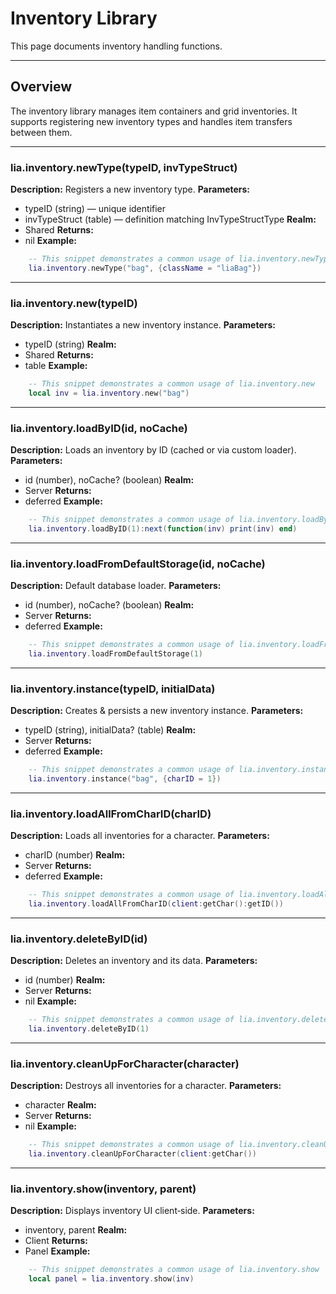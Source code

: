 # Inventory Library

This page documents inventory handling functions.

---

## Overview

The inventory library manages item containers and grid inventories. It supports registering new inventory types and handles item transfers between them.

---

### lia.inventory.newType(typeID, invTypeStruct)

    
**Description:**
Registers a new inventory type.
**Parameters:**
* typeID (string) — unique identifier
* invTypeStruct (table) — definition matching InvTypeStructType
**Realm:**
* Shared
**Returns:**
* nil
**Example:**
```lua
    -- This snippet demonstrates a common usage of lia.inventory.newType
    lia.inventory.newType("bag", {className = "liaBag"})
```

---


### lia.inventory.new(typeID)

    
**Description:**
Instantiates a new inventory instance.
**Parameters:**
* typeID (string)
**Realm:**
* Shared
**Returns:**
* table
**Example:**
```lua
    -- This snippet demonstrates a common usage of lia.inventory.new
    local inv = lia.inventory.new("bag")
```

---


### lia.inventory.loadByID(id, noCache)

    
**Description:**
Loads an inventory by ID (cached or via custom loader).
**Parameters:**
* id (number), noCache? (boolean)
**Realm:**
* Server
**Returns:**
* deferred
**Example:**
```lua
    -- This snippet demonstrates a common usage of lia.inventory.loadByID
    lia.inventory.loadByID(1):next(function(inv) print(inv) end)
```

---


### lia.inventory.loadFromDefaultStorage(id, noCache)

    
**Description:**
Default database loader.
**Parameters:**
* id (number), noCache? (boolean)
**Realm:**
* Server
**Returns:**
* deferred
**Example:**
```lua
    -- This snippet demonstrates a common usage of lia.inventory.loadFromDefaultStorage
    lia.inventory.loadFromDefaultStorage(1)
```

---


### lia.inventory.instance(typeID, initialData)

    
**Description:**
Creates & persists a new inventory instance.
**Parameters:**
* typeID (string), initialData? (table)
**Realm:**
* Server
**Returns:**
* deferred
**Example:**
```lua
    -- This snippet demonstrates a common usage of lia.inventory.instance
    lia.inventory.instance("bag", {charID = 1})
```

---


### lia.inventory.loadAllFromCharID(charID)

    
**Description:**
Loads all inventories for a character.
**Parameters:**
* charID (number)
**Realm:**
* Server
**Returns:**
* deferred
**Example:**
```lua
    -- This snippet demonstrates a common usage of lia.inventory.loadAllFromCharID
    lia.inventory.loadAllFromCharID(client:getChar():getID())
```

---


### lia.inventory.deleteByID(id)

    
**Description:**
Deletes an inventory and its data.
**Parameters:**
* id (number)
**Realm:**
* Server
**Returns:**
* nil
**Example:**
```lua
    -- This snippet demonstrates a common usage of lia.inventory.deleteByID
    lia.inventory.deleteByID(1)
```

---


### lia.inventory.cleanUpForCharacter(character)

    
**Description:**
Destroys all inventories for a character.
**Parameters:**
* character
**Realm:**
* Server
**Returns:**
* nil
**Example:**
```lua
    -- This snippet demonstrates a common usage of lia.inventory.cleanUpForCharacter
    lia.inventory.cleanUpForCharacter(client:getChar())
```

---


### lia.inventory.show(inventory, parent)

    
**Description:**
Displays inventory UI client‑side.
**Parameters:**
* inventory, parent
**Realm:**
* Client
**Returns:**
* Panel
**Example:**
```lua
    -- This snippet demonstrates a common usage of lia.inventory.show
    local panel = lia.inventory.show(inv)
```

